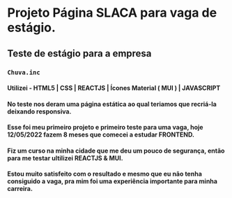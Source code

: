 # Projeto Página SLACA para vaga de estágio.
## Teste de estágio para a empresa
### `Chuva.inc`

#### Utilizei - HTML5 | CSS | REACTJS | Ícones Material ( MUI ) | JAVASCRIPT 
#### No teste nos deram uma página estática ao qual teriamos que recriá-la deixando responsiva.
#### Esse foi meu primeiro projeto e primeiro teste para uma vaga, hoje 12/05/2022 fazem 8 meses que comecei a estudar FRONTEND.
#### Fiz um curso na minha cidade que me deu um pouco de segurança, então para me testar ultilizei REACTJS & MUI. 
#### Estou muito satisfeito com o resultado e mesmo que eu não tenha consiguido a vaga, pra mim foi uma experiência importante para minha carreira.






